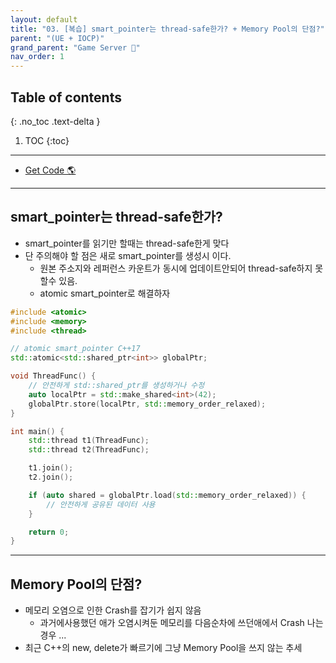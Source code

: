 ```yaml
---
layout: default
title: "03. [복습] smart_pointer는 thread-safe한가? + Memory Pool의 단점?"
parent: "(UE + IOCP)"
grand_parent: "Game Server 👾"
nav_order: 1
---
```


## Table of contents
{: .no_toc .text-delta }

1. TOC
{:toc}

---

* [Get Code 🌎](https://github.com/Arthur880708/cpp.unreal.server.example/tree/1)

---

## smart_pointer는 thread-safe한가?

* smart_pointer를 읽기만 할때는 thread-safe한게 맞다
* 단 주의해야 할 점은 새로 smart_pointer를 생성시 이다.
    * 원본 주소지와 레퍼런스 카운트가 동시에 업데이트안되어 thread-safe하지 못할수 있음.
    * atomic smart_pointer로 해결하자

```cpp
#include <atomic>
#include <memory>
#include <thread>

// atomic smart_pointer C++17
std::atomic<std::shared_ptr<int>> globalPtr;

void ThreadFunc() {
    // 안전하게 std::shared_ptr를 생성하거나 수정
    auto localPtr = std::make_shared<int>(42);
    globalPtr.store(localPtr, std::memory_order_relaxed);
}

int main() {
    std::thread t1(ThreadFunc);
    std::thread t2(ThreadFunc);

    t1.join();
    t2.join();

    if (auto shared = globalPtr.load(std::memory_order_relaxed)) {
        // 안전하게 공유된 데이터 사용
    }

    return 0;
}

```

---

## Memory Pool의 단점?

* 메모리 오염으로 인한 Crash를 잡기가 쉽지 않음
    * 과거에사용했던 애가 오염시켜둔 메모리를 다음순차에 쓰던애에서 Crash 나는 경우 ...
* 최근 C++의 new, delete가 빠르기에 그냥 Memory Pool을 쓰지 않는 추세



